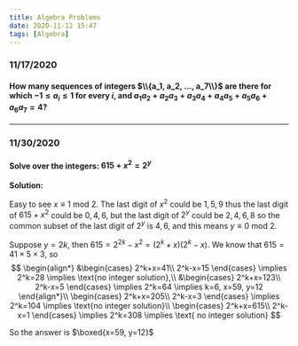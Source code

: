 ```yaml
---
title: Algebra Problems
date: 2020-11-12 15:47
tags: [Algebra]
---
```


### 11/17/2020

#### How many sequences of integers $\\{a_1, a_2, ..., a_7\\}$ are there for which $-1 \le a_i \le 1$ for every $i$, and $a_1a_2+a_2a_3+a_3a_4+a_4a_5+a_5a_6+a_6a_7 = 4$?

---

### 11/30/2020

#### Solve over the integers: $615+x^2=2^y$

**Solution:**

Easy to see $x \equiv 1 \text{ mod 2}$. The last digit of $x^2$ could be $1,5,9$ thus the last digit of $615+x^2$ could be $0, 4, 6$, but the last digit of $2^y$  could be $2, 4, 6, 8$ so the common subset of the last digit of $2^y$ is $4, 6$, and this means $y \equiv 0 \text{ mod 2}$.

Suppose $y=2k$, then $615=2^{2k}-x^2=(2^k+x)(2^k-x)$. We know that $615=41 \times 5 \times 3$, so
$$
\begin{align*}
&\begin{cases}
2^k+x=41\\
2^k-x=15
\end{cases}
\implies 2^k=28 \implies \text{no integer solution},\\
&\begin{cases}
2^k+x=123\\
2^k-x=5
\end{cases}
\implies 2^k=64 \implies k=6, x=59, y=12
\end{align*}\\
\begin{cases}
2^k+x=205\\
2^k-x=3
\end{cases}
\implies 2^k=104 \implies \text{no integer solution}\\
\begin{cases}
2^k+x=615\\
2^k-x=1
\end{cases}
\implies 2^k=308 \implies \text{ no integer solution}
$$

So the answer is $\boxed{x=59, y=12}$
